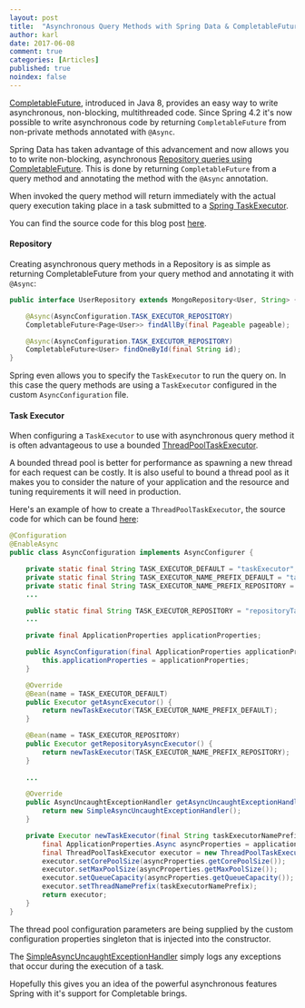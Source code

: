 ```yaml
---
layout: post
title:  "Asynchronous Query Methods with Spring Data & CompletableFuture"
author: karl
date: 2017-06-08
comment: true
categories: [Articles]
published: true
noindex: false
---
```

[CompletableFuture](https://docs.oracle.com/javase/8/docs/api/java/util/concurrent/CompletableFuture.html), introduced in Java 8, provides an easy way to write asynchronous, non-blocking, multithreaded code.
Since Spring 4.2 it's now possible to write asynchronous code by returning `CompletableFuture` from non-private methods annotated with `@Async`.

Spring Data has taken advantage of this advancement and now allows you to to write non-blocking, asynchronous [Repository queries using CompletableFuture](https://docs.spring.io/spring-data/jpa/docs/current/reference/html/#repositories.query-async).
This is done by returning `CompletableFuture` from a query method and annotating the method with the `@Async` annotation.

When invoked the query method will return immediately with the actual query execution taking place in a task submitted to a [Spring TaskExecutor](http://docs.spring.io/spring/docs/current/spring-framework-reference/html/scheduling.html).

You can find the source code for this blog post [here](https://github.com/karlkyck/spring-boot-completablefuture/blob/master/src/main/java/com/humansreadcode/example/repository/UserRepository.java).

#### Repository
Creating asynchronous query methods in a Repository is as simple as returning CompletableFuture from your query method and annotating it with `@Async`:

```java
public interface UserRepository extends MongoRepository<User, String> {

    @Async(AsyncConfiguration.TASK_EXECUTOR_REPOSITORY)
    CompletableFuture<Page<User>> findAllBy(final Pageable pageable);

    @Async(AsyncConfiguration.TASK_EXECUTOR_REPOSITORY)
    CompletableFuture<User> findOneById(final String id);
}
```

Spring even allows you to specify the `TaskExecutor` to run the query on.
In this case the query methods are using a `TaskExecutor` configured in the custom `AsyncConfiguration` file.

#### Task Executor
When configuring a `TaskExecutor` to use with asynchronous query method it is often advantageous to use a bounded [ThreadPoolTaskExecutor](http://docs.spring.io/spring/docs/current/javadoc-api/org/springframework/scheduling/concurrent/ThreadPoolTaskExecutor.html).
  
A bounded thread pool is better for performance as spawning a new thread for each request can be costly. 
It is also useful to bound a thread pool as it makes you to consider the nature of your application and the resource and tuning requirements it will need in production.

Here's an example of how to create a `ThreadPoolTaskExecutor`, the source code for which can be found [here](https://github.com/karlkyck/spring-boot-completablefuture/blob/master/src/main/java/com/humansreadcode/example/config/AsyncConfiguration.java):
 
```java
@Configuration
@EnableAsync
public class AsyncConfiguration implements AsyncConfigurer {

    private static final String TASK_EXECUTOR_DEFAULT = "taskExecutor";
    private static final String TASK_EXECUTOR_NAME_PREFIX_DEFAULT = "taskExecutor-";
    private static final String TASK_EXECUTOR_NAME_PREFIX_REPOSITORY = "serviceTaskExecutor-";
    ...

    public static final String TASK_EXECUTOR_REPOSITORY = "repositoryTaskExecutor";
    ...

    private final ApplicationProperties applicationProperties;

    public AsyncConfiguration(final ApplicationProperties applicationProperties) {
        this.applicationProperties = applicationProperties;
    }

    @Override
    @Bean(name = TASK_EXECUTOR_DEFAULT)
    public Executor getAsyncExecutor() {
        return newTaskExecutor(TASK_EXECUTOR_NAME_PREFIX_DEFAULT);
    }

    @Bean(name = TASK_EXECUTOR_REPOSITORY)
    public Executor getRepositoryAsyncExecutor() {
        return newTaskExecutor(TASK_EXECUTOR_NAME_PREFIX_REPOSITORY);
    }
    
    ...

    @Override
    public AsyncUncaughtExceptionHandler getAsyncUncaughtExceptionHandler() {
        return new SimpleAsyncUncaughtExceptionHandler();
    }

    private Executor newTaskExecutor(final String taskExecutorNamePrefix) {
        final ApplicationProperties.Async asyncProperties = applicationProperties.getAsync();
        final ThreadPoolTaskExecutor executor = new ThreadPoolTaskExecutor();
        executor.setCorePoolSize(asyncProperties.getCorePoolSize());
        executor.setMaxPoolSize(asyncProperties.getMaxPoolSize());
        executor.setQueueCapacity(asyncProperties.getQueueCapacity());
        executor.setThreadNamePrefix(taskExecutorNamePrefix);
        return executor;
    }
}
```

The thread pool configuration parameters are being supplied by the custom configuration properties singleton that is injected into the constructor.

The [SimpleAsyncUncaughtExceptionHandler](http://docs.spring.io/spring-framework/docs/current/javadoc-api/org/springframework/aop/interceptor/SimpleAsyncUncaughtExceptionHandler.html) simply logs any exceptions that occur during the execution of a task. 

Hopefully this gives you an idea of the powerful asynchronous features Spring with it's support for Completable brings. 
